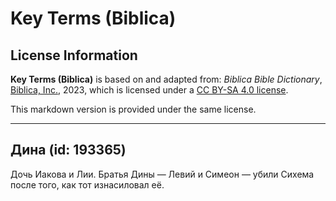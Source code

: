 # Key Terms (Biblica)

## License Information

**Key Terms (Biblica)** is based on and adapted from: _Biblica Bible Dictionary_, [Biblica, Inc.](https://www.biblica.com/), 2023, which is licensed under a [CC BY-SA 4.0 license](https://creativecommons.org/licenses/by-sa/4.0/legalcode.en).

This markdown version is provided under the same license.



--------------------------------

## Дина (id: 193365)

Дочь Иакова и Лии. Братья Дины — Левий и Симеон — убили Сихема после того, как тот изнасиловал её.


